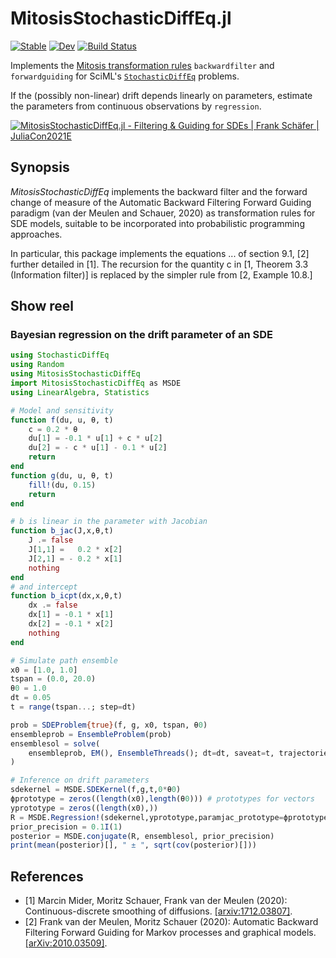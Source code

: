 # MitosisStochasticDiffEq.jl

[![Stable](https://img.shields.io/badge/docs-stable-blue.svg)](https://mschauer.github.io/MitosisStochasticDiffEq.jl/stable)
[![Dev](https://img.shields.io/badge/docs-dev-blue.svg)](https://mschauer.github.io/MitosisStochasticDiffEq.jl/dev)
[![Build Status](https://github.com/mschauer/MitosisStochasticDiffEq.jl/workflows/CI/badge.svg)](https://github.com/mschauer/MitosisStochasticDiffEq.jl/actions)

Implements the [Mitosis transformation rules](https://github.com/mschauer/Mitosis.jl) `backwardfilter` and `forwardguiding` for SciML's [`StochasticDiffEq`](https://github.com/SciML/StochasticDiffEq.jl) problems. 

If the (possibly non-linear) drift depends linearly on parameters, estimate the parameters from continuous observations by `regression`. 

[![MitosisStochasticDiffEq.jl - Filtering & Guiding for SDEs | Frank Schäfer | JuliaCon2021E](https://img.youtube.com/vi/rie7MTvPpIs/0.jpg)](https://www.youtube.com/watch?v=rie7MTvPpIs)
 

## Synopsis

*MitosisStochasticDiffEq* implements the backward filter and the forward change of measure  of the Automatic Backward Filtering Forward Guiding paradigm  (van der Meulen and Schauer, 2020) as transformation rules for SDE models,  suitable to be incorporated into probabilistic programming approaches.

In particular, this package implements the equations ... of section 9.1, [2] further detailed in [1]. The recursion for the quantity c in [1, Theorem 3.3 (Information filter)] is replaced by the simpler rule from [2, Example 10.8.]

## Show reel

### Bayesian regression on the drift parameter of an SDE
```julia
using StochasticDiffEq
using Random
using MitosisStochasticDiffEq
import MitosisStochasticDiffEq as MSDE
using LinearAlgebra, Statistics

# Model and sensitivity
function f(du, u, θ, t)
    c = 0.2 * θ
    du[1] = -0.1 * u[1] + c * u[2]
    du[2] = - c * u[1] - 0.1 * u[2]
    return
end
function g(du, u, θ, t)
    fill!(du, 0.15)
    return
end

# b is linear in the parameter with Jacobian 
function b_jac(J,x,θ,t)
    J .= false
    J[1,1] =   0.2 * x[2] 
    J[2,1] = - 0.2 * x[1]
    nothing
end
# and intercept
function b_icpt(dx,x,θ,t)
    dx .= false
    dx[1] = -0.1 * x[1]
    dx[2] = -0.1 * x[2]
    nothing
end

# Simulate path ensemble 
x0 = [1.0, 1.0]
tspan = (0.0, 20.0)
θ0 = 1.0
dt = 0.05
t = range(tspan...; step=dt)

prob = SDEProblem{true}(f, g, x0, tspan, θ0)
ensembleprob = EnsembleProblem(prob)
ensemblesol = solve(
    ensembleprob, EM(), EnsembleThreads(); dt=dt, saveat=t, trajectories=1000
)

# Inference on drift parameters
sdekernel = MSDE.SDEKernel(f,g,t,0*θ0)
ϕprototype = zeros((length(x0),length(θ0))) # prototypes for vectors
yprototype = zeros((length(x0),))
R = MSDE.Regression!(sdekernel,yprototype,paramjac_prototype=ϕprototype,paramjac=b_jac,intercept=b_icpt)
prior_precision = 0.1I(1)
posterior = MSDE.conjugate(R, ensemblesol, prior_precision)
print(mean(posterior)[], " ± ", sqrt(cov(posterior)[]))
```


## References

* [1] Marcin Mider, Moritz Schauer, Frank van der Meulen (2020): Continuous-discrete smoothing of diffusions. [[arxiv:1712.03807]](https://arxiv.org/abs/arxiv:1712.03807).
* [2] Frank van der Meulen, Moritz Schauer (2020): Automatic Backward Filtering Forward Guiding for Markov processes and graphical models. [[arXiv:2010.03509]](https://arxiv.org/abs/2010.03509).

